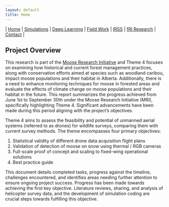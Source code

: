 ```yaml
---
layout: default
title: Home
---
```


| [Home](index.md) | [Simulations](sim.html) | [Deep Learning](dl.md) | [Field Work](fieldwork.html) | [IRSS](https://irsslab.forestry.ubc.ca/) | [fRI Research](https://friresearch.ca/) | [Contact](mailto:137965368+hambrecht@users.noreply.github.com) |


## Project Overview

This research is part of the [Moose Research Initiative](https://friresearch.ca/project/moose-research-initiative) and Theme 4 focuses on examining how historical and current forest management practices, along with conservation efforts aimed at species such as woodland caribou, impact moose populations and their habitat in Alberta. Additionally, there is a need to enhance monitoring techniques for moose in forested areas and evaluate the effects of climate change on moose populations and their habitat in the future. This report summarizes the progress achieved from June 1st to September 30th under the Moose Research Initiative (MRI), specifically highlighting Theme 4. Significant advancements have been made during this period aligning with the project’s objectives.

Theme 4 aims to assess the feasibility and potential of unmanned aerial systems (referred to as drones) for wildlife surveys, comparing them with current survey methods. The theme encompasses four primary objectives:
1. Statistical validity of different drone data acquisition flight plans
2. Validation of detection of moose on snow using thermal / RGB cameras
3. Full-scale proof of concept and scaling to fixed-wing operational solutions
4. Best practice guide

This document details completed tasks, progress against the timeline, challenges encountered, and identifies areas needing further attention to ensure ongoing project success. Progress has been made towards achieving the first key objective. Literature reviews, sharing, and analysis of helicopter survey data, and the development of simulation coding are crucial steps towards fulfilling this objective.

